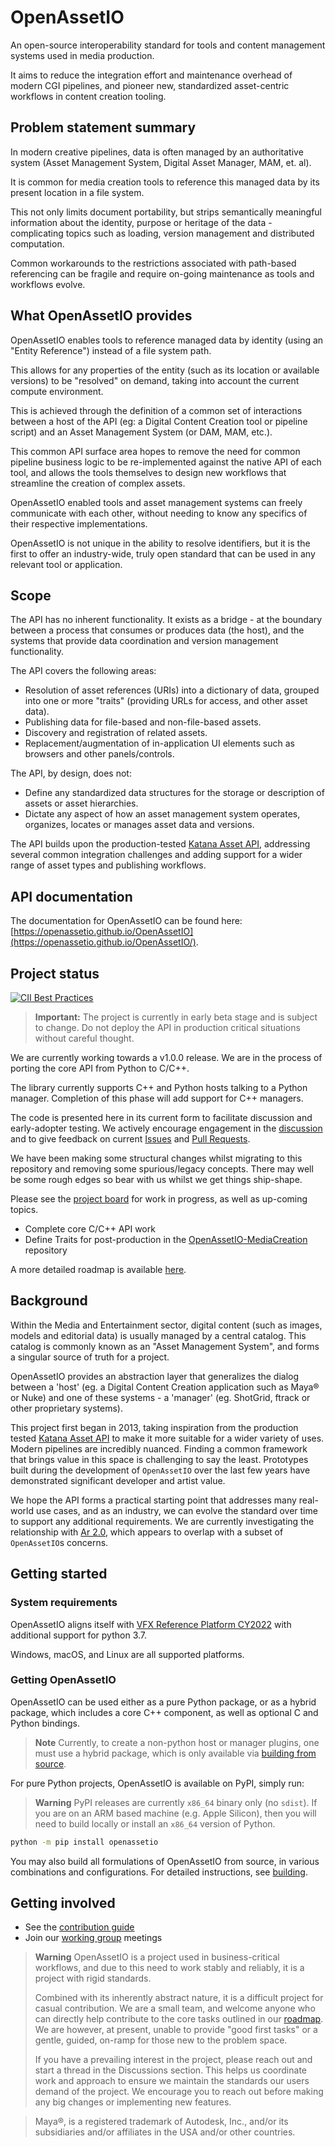 # OpenAssetIO

An open-source interoperability standard for tools and content
management systems used in media production.

It aims to reduce the integration effort and maintenance overhead of
modern CGI pipelines, and pioneer new, standardized asset-centric
workflows in content creation tooling.

## Problem statement summary

In modern creative pipelines, data is often managed by an authoritative
system (Asset Management System, Digital Asset Manager, MAM, et. al).

It is common for media creation tools to reference this managed data by
its present location in a file system.

This not only limits document portability, but strips semantically
meaningful information about the identity, purpose or heritage of the
data - complicating topics such as loading, version management and
distributed computation.

Common workarounds to the restrictions associated with path-based
referencing can be fragile and require on-going maintenance as tools and
workflows evolve.

## What OpenAssetIO provides

OpenAssetIO enables tools to reference managed data by identity (using
an "Entity Reference") instead of a file system path.

This allows for any properties of the entity (such as its location or
available versions) to be "resolved" on demand, taking into account the
current compute environment.

This is achieved through the definition of a common set of interactions
between a host of the API (eg: a Digital Content Creation tool or
pipeline script) and an Asset Management System (or DAM, MAM, etc.).

This common API surface area hopes to remove the need for common
pipeline business logic to be re-implemented against the native API of
each tool, and allows the tools themselves to design new workflows
that streamline the creation of complex assets.

OpenAssetIO enabled tools and asset management systems can freely
communicate with each other, without needing to know any specifics of
their respective implementations.

OpenAssetIO is not unique in the ability to resolve identifiers, but it
is the first to offer an industry-wide, truly open standard that can be
used in any relevant tool or application.

## Scope

The API has no inherent functionality. It exists as a bridge - at the
boundary between a process that consumes or produces data (the host),
and the systems that provide data coordination and version management
functionality.

The API covers the following areas:

- Resolution of asset references (URIs) into a dictionary of data,
  grouped into one or more "traits" (providing URLs for access, and
  other asset data).
- Publishing data for file-based and non-file-based assets.
- Discovery and registration of related assets.
- Replacement/augmentation of in-application UI elements such as
  browsers and other panels/controls.

The API, by design, does not:

- Define any standardized data structures for the storage or
  description of assets or asset hierarchies.
- Dictate any aspect of how an asset management system operates,
  organizes, locates or manages asset data and versions.

The API builds upon the production-tested [Katana Asset API](https://learn.foundry.com/katana/4.0/Content/tg/asset_management_system_plugin_api/asset_management_system.html),
addressing several common integration challenges and adding support
for a wider range of asset types and publishing workflows.

## API documentation

The documentation for OpenAssetIO can be found here: [https://openassetio.github.io/OpenAssetIO](https://openassetio.github.io/OpenAssetIO/).

## Project status

[![CII Best Practices](https://bestpractices.coreinfrastructure.org/projects/6046/badge)](https://bestpractices.coreinfrastructure.org/projects/6046)

> **Important:** The project is currently in early beta stage and is
> subject to change. Do not deploy the API in production critical
> situations without careful thought.

We are currently working towards a v1.0.0 release. We are in the process
of porting the core API from Python to C/C++.

The library currently supports C++ and Python hosts talking to a Python
manager. Completion of this phase will add support for C++ managers.

The code is presented here in its current form to facilitate discussion
and early-adopter testing. We actively encourage engagement in the
[discussion](https://github.com/OpenAssetIO/OpenAssetIO/discussions)
and to give feedback on current [Issues](https://github.com/OpenAssetIO/OpenAssetIO/issues)
and [Pull Requests](https://github.com/OpenAssetIO/OpenAssetIO/pulls).

We have been making some structural changes whilst migrating to this
repository and removing some spurious/legacy concepts. There may well
be some rough edges so bear with us whilst we get things ship-shape.

Please see the [project board](https://github.com/orgs/OpenAssetIO/projects/1)
for work in progress, as well as up-coming topics.

- Complete core C/C++ API work
- Define Traits for post-production in the [OpenAssetIO-MediaCreation](https://github.com/OpenAssetIO/OpenAssetIO-MediaCreation)
  repository

A more detailed roadmap is available [here](ROADMAP.md).

## Background

Within the Media and Entertainment sector, digital content (such as
images, models and editorial data) is usually managed by a central
catalog. This catalog is commonly known as an "Asset Management System",
and forms a singular source of truth for a project.

OpenAssetIO provides an abstraction layer that generalizes the dialog
between a 'host' (eg. a Digital Content Creation application such as
Maya&reg; or Nuke) and one of these systems - a 'manager' (eg. ShotGrid,
ftrack or other proprietary systems).

This project first began in 2013, taking inspiration from the production
tested [Katana Asset API](https://learn.foundry.com/katana/4.0/Content/tg/asset_management_system_plugin_api/asset_management_system.html)
to make it more suitable for a wider variety of uses. Modern pipelines
are incredibly nuanced. Finding a common framework that brings value in
this space is challenging to say the least. Prototypes built during the
development of `OpenAssetIO` over the last few years have demonstrated
significant developer and artist value.

We hope the API forms a practical starting point that addresses many
real-world use cases, and as an industry, we can evolve the standard
over time to support any additional requirements. We are currently
investigating the relationship with [Ar 2.0](https://graphics.pixar.com/usd/docs/668045551.html),
which appears to overlap with a subset of `OpenAssetIO`s concerns.

## Getting started

### System requirements

OpenAssetIO aligns itself with [VFX Reference Platform CY2022](https://vfxplatform.com/)
with additional support for python 3.7.

Windows, macOS, and Linux are all supported platforms.

### Getting OpenAssetIO

OpenAssetIO can be used either as a pure Python package, or as a
hybrid package, which includes a core C++ component, as well as optional
C and Python bindings.

> **Note**
> Currently, to create a non-python host or manager plugins, one must
> use a hybrid package, which is only available via
> [building from source](doc/BUILDING.md#building).

For pure Python projects, OpenAssetIO is available on PyPI, simply run:

> **Warning**
> PyPI releases are currently `x86_64` binary only (no `sdist`). If you
> are on an ARM based machine (e.g. Apple Silicon), then you will need
> to build locally or install an `x86_64` version of Python.

```bash
python -m pip install openassetio
```

You may also build all formulations of OpenAssetIO from source, in
various combinations and configurations.
For detailed instructions, see [building](doc/BUILDING.md).

## Getting involved

- See the [contribution guide](doc/contributing/PROCESS.md)
- Join our [working group](https://github.com/OpenAssetIO/OpenAssetIO-WG) meetings

> **Warning**
> OpenAssetIO is a project used in business-critical workflows, and due
> to this need to work stably and reliably, it is a project with rigid
> standards.
>
> Combined with its inherently abstract nature, it is a difficult project
> for casual contribution. We are a small team, and welcome anyone
> who can directly help contribute to the core tasks outlined in our
> [roadmap](ROADMAP.md). We are however, at present, unable to
> provide "good first tasks" or a gentle, guided, on-ramp for those new
> to the problem space.
>
> If you have a prevailing interest in the project, please reach out and
> start a thread in the Discussions section. This helps us coordinate
> work and approach to ensure we maintain the standards our users demand
> of the project. We encourage you to reach out before making any big
> changes or implementing new features.

> Maya&reg;, is a registered trademark of Autodesk, Inc., and/or its
> subsidiaries and/or affiliates in the USA and/or other countries.
